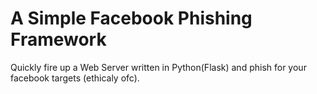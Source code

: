 # A Simple Facebook Phishing Framework

Quickly fire up a Web Server written in Python(Flask) and phish for your facebook targets (ethicaly ofc).
